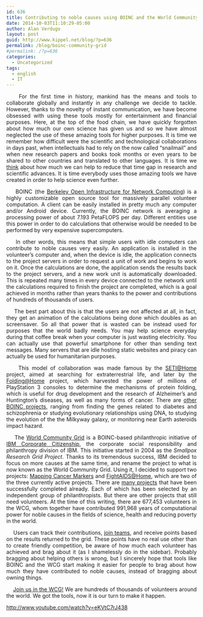 ```yaml
---
id: 636
title: Contributing to noble causes using BOINC and the World Community Grid
date: 2014-10-03T11:10:29-05:00
author: Alan Verdugo
layout: post
guid: http://www.kippel.net/blog/?p=636
permalink: /blog/boinc-community-grid
#permalink: /?p=636
categories:
  - Uncategorized
tags:
  - english
  - IT
---
```

<p style="text-align: justify;">
      For the first time in history, mankind has the means and tools to collaborate globally and instantly in any challenge we decide to tackle. However, thanks to the novelty of instant communication, we have become obsessed with using these tools mostly for entertainment and financial purposes. Here, at the top of the food chain, we have quickly forgotten about how much our own science has given us and so we have almost neglected the use of these amazing tools for higher purposes. It is time we remember how difficult were the scientific and technological collaborations in days past, when intellectuals had to rely on the now called &#8220;snailmail&#8221; and when new research papers and books took months or even years to be shared to other countries and translated to other languages. It is time we <a href="http://www.ibm.com/ibm/think/" target="_blank">think</a> about how much we can help to reduce that time gap in research and scientific advances. It is time everybody uses those amazing tools we have created in order to help science even further.
</p>

<p style="text-align: justify;">
      BOINC (the <a href="http://boinc.berkeley.edu/" target="_blank">Berkeley Open Infrastructure for Network Computing</a>) is a highly customizable open source tool for massively parallel volunteer computation. A client can be easily installed in pretty much any computer and/or Android device. Currently, the BOINC network is averaging a processing power of about 7.193 PetaFLOPS per day. Different entities use this power in order to do calculations that otherwise would be needed to be performed by very expensive supercomputers.
</p>

<p style="text-align: justify;">
      In other words, this means that simple users with idle computers can contribute to noble causes very easily. An application is installed in the volunteer&#8217;s computer and, when the device is idle, the application connects to the project servers in order to request a unit of work and begins to work on it. Once the calculations are done, the application sends the results back to the project servers, and a new work unit is automatically downloaded. This is repeated many times in every device connected to the network until the calculations required to finish the project are completed, which is a goal achieved in months rather than years thanks to the power and contributions of hundreds of thousands of users.
</p>

<p style="text-align: justify;">
      The best part about this is that the users are not affected at all, in fact, they get an animation of the calculations being done which doubles as an screensaver. So all that power that is wasted can be instead used for purposes that the world badly needs. You may help science everyday during that coffee break when your computer is just wasting electricity. You can actually use that powerful smartphone for other than sending text messages. Many servers that are idle hosting static websites and piracy can actually be used for humanitarian purposes.
</p>

<p style="text-align: justify;">
      This model of collaboration was made famous by the <a href="http://setiathome.berkeley.edu/" target="_blank">SETI@Home</a> project, aimed at searching for extraterrestrial life, and later by the <a href="http://folding.stanford.edu/">Folding@Home</a> project, which harvested the power of millions of PlayStation 3 consoles to determine the mechanisms of protein folding, which is useful for drug development and the research of Alzheimer&#8217;s and Huntington&#8217;s diseases, as well as many forms of cancer. There are <a href="http://boinc.berkeley.edu/wiki/Project_list" target="_blank">other BOINC projects</a>, ranging from finding the genes related to diabetes and schizophrenia or studying evolutionary relationships using DNA, to studying the evolution of the the Milkyway galaxy, or monitoring near Earth asteroids impact hazard.
</p>

<p style="text-align: justify;">
      The <a href="https://secure.worldcommunitygrid.org/" target="_blank">World Community Grid</a> is a BOINC-based philanthropic initiative of <a href="http://www.ibm.com/ibm/responsibility/initiatives/" target="_blank">IBM Corporate Citizenship</a>, the corporate social responsibility and philanthropy division of IBM. This initiative started in 2004 as the <i>Smallpox Research Grid Project</i>. Thanks to its tremendous success, IBM decided to focus on more causes at the same time, and rename the project to what is now known as the World Community Grid. Using it, I decided to support two projects: <a href="http://www.cs.toronto.edu/~juris/MCM.htm" target="_blank">Mapping Cancer Markers</a> and <a href="http://fightaidsathome.scripps.edu/" target="_blank">FightAIDS@Home</a>, which are two of the three currently active projects. There are <a href="http://en.wikipedia.org/wiki/World_Community_Grid#Completed_projects" target="_blank">many projects</a> that have been successfully completed already. Each of which has been selected by an independent group of philanthropists. But there are other projects that still need volunteers. At the time of this writing, there are <span class="contentTextBold">677,453</span> volunteers in the WCG, whom together have contributed 991,968 years of computational power for noble causes in the fields of science, health and reducing poverty in the world.
</p>

<p style="text-align: justify;">
      Users can track their contributions, <a href="https://secure.worldcommunitygrid.org/team/viewSearchTeams.do" target="_blank">join teams</a>, and receive points based on the results returned to the grid. These points have no real use other than to create friendly competition, be aware of how much each volunteer has achieved and brag about it (as I shamelessly do in the sidebar). Probably bragging about helping others is wrong, but I sincerely hope that tools like BOINC and the WCG start making it easier for people to brag about how much they have contributed to noble causes, instead of bragging about owning things.
</p>

<p style="text-align: justify;">
      <a href="http://www.worldcommunitygrid.org/reg/viewRegister.do?recruiterId=946192" target="_blank">Join us in the WCG!</a> We are hundreds of thousands of volunteers around the world. We got the tools, now it is our turn to make it happen.
</p>

http://www.youtube.com/watch?v=eKVtC7rJ438